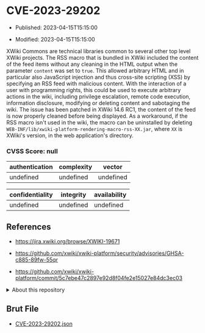 # CVE-2023-29202

- Published: 2023-04-15T15:15:00

- Modified: 2023-04-15T15:15:00

XWiki Commons are technical libraries common to several other top level XWiki projects. The RSS macro that is bundled in XWiki included the content of the feed items without any cleaning in the HTML output when the parameter `content` was set to `true`. This allowed arbitrary HTML and in particular also JavaScript injection and thus cross-site scripting (XSS) by specifying an RSS feed with malicious content. With the interaction of a user with programming rights, this could be used to execute arbitrary actions in the wiki, including privilege escalation, remote code execution, information disclosure, modifying or deleting content and sabotaging the wiki. The issue has been patched in XWiki 14.6 RC1, the content of the feed is now properly cleaned before being displayed. As a workaround, if the RSS macro isn't used in the wiki, the macro can be uninstalled by deleting `WEB-INF/lib/xwiki-platform-rendering-macro-rss-XX.jar`, where `XX` is XWiki's version, in the web application's directory.

### CVSS Score: **null**

| authentication | complexity | vector |
| --- | --- | --- |
| undefined | undefined | undefined |

| confidentiality | integrity | availability |
| --- | --- | --- |
| undefined | undefined | undefined |

## References

* https://jira.xwiki.org/browse/XWIKI-19671

* https://github.com/xwiki/xwiki-platform/security/advisories/GHSA-c885-89fw-55qr

* https://github.com/xwiki/xwiki-platform/commit/5c7ebe47c2897e92d8f04fe2e15027e84dc3ec03

<details>
<summary>About this repository</summary> 

  This repository is part of the project [Live Hack CVE](https://github.com/Live-Hack-CVE). Main website can be found [www.live-hack.org](https://www.live-hack.org) 
  
  Made by [Sn0wAlice](https://github.com/Sn0wAlice) for the people that care about security and need to have a feed of the latest CVEs. Hope you enjoy it, don't forget to star the repo and follow me on [Twitter](https://twitter.com/Sn0wAlice) and [Github](https://github.com/Sn0wAlice). And that is my [personnal website](https://www.alice-snow.me/)

  - [Home Page](https://github.com/Live-Hack-CVE)
  - [Framework](https://github.com/Live-Hack-CVE/cve-framework)
  - [CVE database](https://github.com/Live-Hack-CVE/full_database)
  - [Changelog](https://github.com/Live-Hack-CVE/Changelog)
</details>

## Brut File

* [CVE-2023-29202.json](https://raw.githubusercontent.com/Live-Hack-CVE/full_database/main/cves/2023/CVE-2023-29202.json)

